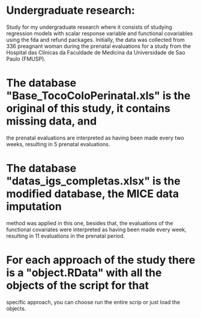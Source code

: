 # Undergraduate research:
Study for my undergraduate research where it consists of studying regression models with scalar response 
variable and functional covariables using the fda and refund packages. Initially, the data was collected from
336 preagnant woman during the prenatal evaluations for a study from the Hospital das Clínicas da Faculdade
de Medicina da Universidade de Sao Paulo (FMUSP).

# The database "Base_TocoColoPerinatal.xls" is the original of this study, it contains missing data, and
the prenatal evaluations are interpreted as having been made every two weeks, resulting in 5 prenatal
evaluations. 

# The database "datas_igs_completas.xlsx" is the modified database, the MICE data imputation 
method was applied in this one, besides that, the evaluations of the functional covariates were 
interpreted as having been made every week, resulting in 11 evaluations in the prenatal period. 

# For each approach of the study there is a "object.RData" with all the objects of the script for that
specific approach, you can choose run the entire scrip or just load the objects.
